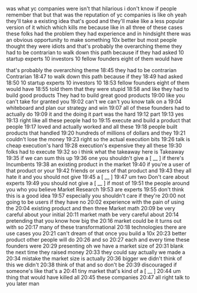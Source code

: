 was what yc companies were isn't that hilarious i don't know if people remember that but that was the reputation of yc companies is like oh yeah they'll take a existing idea that's good and they'll make like a less popular version of it which which kills me because like in all three of these cases these folks had the problem they had experience and in hindsight there was an obvious opportunity to make something 10x better but most people thought they were idiots and that's probably the overarching theme they had to be contrarian to walk down this path because if they had asked 10 startup experts 10 investors 10 fellow founders eight of them would have 


that's probably the overarching theme
18:45
they had to be contrarian
Contrarian
18:47
to walk down this path because if they
18:49
had asked
18:50
10 startup experts 10 investors 10
18:53
fellow founders eight of them would have
18:55
told them that they were stupid
18:58
and like they had to build good products
They had to build great good products
19:00
like you can't take for granted you
19:02
can't we can't you know talk on a
19:04
whiteboard and plan our strategy and win
19:07
all of these founders had to actually do
19:09
it and the doing it part was the hard
19:12
part
19:13
yes
19:13
right like all these people had to
19:15
execute and build a product that people
19:17
loved and actually worked and all these
19:18
people built products that handled
19:20
hundreds of millions of dollars and they
19:21
couldn't lose the money
19:23
right so the actual execution bits
19:26
talk is cheap execution's hard
19:28
execution's expensive they all these
19:30
folks had to execute
19:32
so i think what the takeaway here is
Takeaway
19:35
if we can sum this up
19:36
one you shouldn't give a [ __ ] if there's
Incumbents
19:38
an existing product in the market
19:40
if you're a user of that product or your
19:42
friends or users of that product and
19:43
they all hate it and you should not give
19:45
a [ __ ]
19:47
um two
Don't care about experts
19:49
you should not give a [ __ ] if most of
19:51
the people around you who you believe
Market Research
19:53
are experts
19:55
don't think this is a good idea
19:57
especially you shouldn't care if they're
20:00
not going to be users if they have no
20:02
experience with the pain of using the
20:04
existing product and then three
Market math
20:09
be very careful about your initial
20:11
market math be very careful about
20:14
pretending that you know how big the
20:16
market could be it turns out with so
20:17
many of these transformational
20:18
technologies there are use cases you
20:21
can't dream of that once you build a 10x
20:23
better product other people will do
20:26
and so
20:27
each and every time these founders were
20:29
presenting oh we have a market size of
20:31
blank the next time they raised money
20:33
they could say actually we made a
20:34
mistake the market size is actually
20:36
bigger we didn't think of this we didn't
20:38
think of that and so don't be
20:39
discouraged if someone's like that's a
20:41
tiny market that's kind of a [ __ ]
20:44
um thing that would have killed all
20:45
these companies
20:47
all right talk to you later man